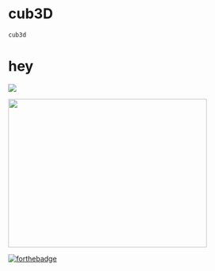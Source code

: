 # cub3D

`cub3d`

# hey

![](cub3D.gif)

<img src="cub3D.gif" width="400" height="300">

[![forthebadge](https://forthebadge.com/images/badges/made-with-c.svg)](https://forthebadge.com)


